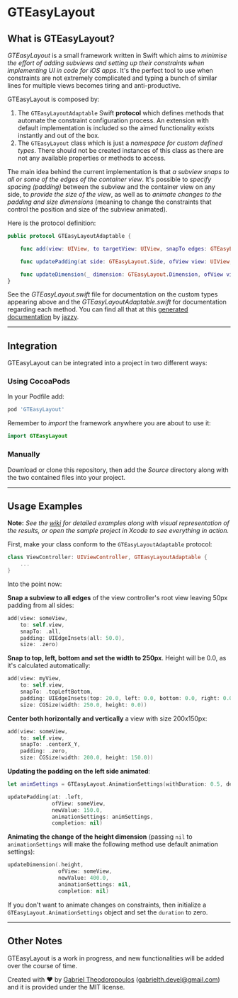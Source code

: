 # GTEasyLayout

## What is GTEasyLayout?

*GTEasyLayout* is a small framework written in Swift which aims to *minimise the effort of adding subviews and setting up their constraints when implementing UI in code for iOS apps*. It's the perfect tool to use when constraints are not extremely complicated and typing a bunch of similar lines for multiple views becomes tiring and anti-productive.

GTEasyLayout is composed by:

1. The `GTEasyLayoutAdaptable` Swift **protocol** which defines methods that automate the constraint configuration process. An extension with default implementation is included so the aimed functionality exists instantly and out of the box.
2. The `GTEasyLayout` class which is just a *namespace for custom defined types*. There should not be created instances of this class as there are not any available properties or methods to access.

The main idea behind the current implementation is that *a subview snaps to all or some of the edges of the container view*. It's possible to *specify spacing (padding)* between the subview and the container view on any side, to *provide the size of the view*, as well as to *animate changes to the padding and size dimensions* (meaning to change the constraints that control the position and size of the subview animated).

Here is the protocol definition:

```swift
public protocol GTEasyLayoutAdaptable {

    func add(view: UIView, to targetView: UIView, snapTo edges: GTEasyLayout.SnapEdges, padding: UIEdgeInsets, size: CGSize)

    func updatePadding(at side: GTEasyLayout.Side, ofView view: UIView, newValue: CGFloat, animationSettings: GTEasyLayout.AnimationSettings?, completion: (()-> Void)?)

    func updateDimension(_ dimension: GTEasyLayout.Dimension, ofView view: UIView, newValue: CGFloat, animationSettings: GTEasyLayout.AnimationSettings?, completion: (() -> Void)?)
}
```

See the *GTEasyLayout.swift* file for documentation on the custom types appearing above and the *GTEasyLayoutAdaptable.swift* for documentation regarding each method. You can find all that at this [generated documentation](https://gtiapps.com/docs/gteasylayout/index.html) by [jazzy](https://github.com/realm/jazzy).

---

## Integration

GTEasyLayout can be integrated into a project in two different ways:

### Using CocoaPods

In your Podfile add:

```ruby
pod 'GTEasyLayout'
```

Remember to *import* the framework anywhere you are about to use it:

```swift
import GTEasyLayout
```

### Manually

Download or clone this repository, then add the *Source* directory along with the two contained files into your project.

---

## Usage Examples

**Note:** *See the [wiki](https://github.com/gabrieltheodoropoulos/GTEasyLayout/wiki) for detailed examples along with visual representation of the results, or open the sample project in Xcode to see everything in action.*

First, make your class conform to the `GTEasyLayoutAdaptable` protocol:

```swift
class ViewController: UIViewController, GTEasyLayoutAdaptable {
    ...
}
```

Into the point now:

**Snap a subview to all edges** of the view controller's root view leaving 50px padding from all sides:

```swift
add(view: someView,
    to: self.view,
    snapTo: .all,
    padding: UIEdgeInsets(all: 50.0),
    size: .zero)
```

**Snap to top, left, bottom and set the width to 250px**. Height will be 0.0, as it's calculated automatically:

```swift
add(view: myView,
    to: self.view,
    snapTo: .topLeftBottom,
    padding: UIEdgeInsets(top: 20.0, left: 0.0, bottom: 0.0, right: 0.0),
    size: CGSize(width: 250.0, height: 0.0))
```

**Center both horizontally and vertically** a view with size 200x150px:

```swift
add(view: someView,
    to: self.view,
    snapTo: .centerX_Y,
    padding: .zero,
    size: CGSize(width: 200.0, height: 150.0))
```

**Updating the padding on the left side animated**:

```swift
let animSettings = GTEasyLayout.AnimationSettings(withDuration: 0.5, delay: 0.0, damping: 0.7, velocity: 1.0, options: .curveLinear)

updatePadding(at: .left,
              ofView: someView,
              newValue: 150.0,
              animationSettings: animSettings,
              completion: nil)
```

**Animating the change of the height dimension** (passing `nil` to `animationSettings` will make the following method use default animation settings):

```swift
updateDimension(.height,
                ofView: someView,
                newValue: 400.0,
                animationSettings: nil,
                completion: nil)
```

If you don't want to animate changes on constraints, then initialize a `GTEasyLayout.AnimationSettings` object and set the `duration` to zero.

---

## Other Notes

GTEasyLayout is a work in progress, and new functionalities will be added over the course of time.

Created with ❤️ by [Gabriel Theodoropoulos](https://gtiapps.com) (gabrielth.devel@gmail.com) and it is provided under the MIT license.
